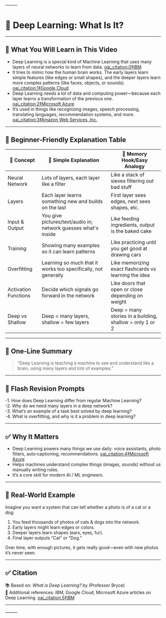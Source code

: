 ⸻

# 📘 Deep Learning: What Is It?

---

## 📌 What You Will Learn in This Video

- Deep Learning is a special kind of Machine Learning that uses many layers of neural networks to learn from data.  [oai_citation:0‡IBM](https://www.ibm.com/think/topics/deep-learning?utm_source=chatgpt.com)  
- It tries to mimic how the human brain works. The early layers learn simple features (like edges or small shapes), and the deeper layers learn more complex patterns (like faces, objects, or sounds).  [oai_citation:1‡Google Cloud](https://cloud.google.com/discover/what-is-deep-learning?utm_source=chatgpt.com)  
- Deep Learning needs a lot of data and computing power—because each layer learns a transformation of the previous one.  [oai_citation:2‡Microsoft Azure](https://azure.microsoft.com/en-us/resources/cloud-computing-dictionary/what-is-deep-learning?utm_source=chatgpt.com)  
- It’s used in things like recognizing images, speech processing, translating languages, recommendation systems, and more.  [oai_citation:3‡Amazon Web Services, Inc.](https://aws.amazon.com/what-is/deep-learning/?utm_source=chatgpt.com)  

---

## 🧒 Beginner‑Friendly Explanation Table

| 📌 Concept              | 👶 Simple Explanation                                      | 🧠 Memory Hook/Easy Analogy                         |
|--------------------------|------------------------------------------------------------|------------------------------------------------------|
| Neural Network           | Lots of layers, each layer like a filter                  | Like a stack of sieves filtering out bad stuff      |
| Layers                   | Each layer learns something new and builds on the last      | First layer sees edges, next sees shapes, etc.      |
| Input & Output           | You give pictures/text/audio in; network guesses what's inside | Like feeding ingredients, output is the baked cake |
| Training                 | Showing many examples so it can learn patterns             | Like practicing until you get good at drawing cars  |
| Overfitting              | Learning so much that it works too specifically, not generally | Like memorizing exact flashcards vs learning the idea |
| Activation Functions     | Decide which signals go forward in the network             | Like doors that open or close depending on weight   |
| Deep vs Shallow          | Deep = many layers, shallow = few layers                   | Deep = many stories in a building, shallow = only 1 or 2 |

---

## 💬 One‑Line Summary

> “Deep Learning is teaching a machine to see and understand like a brain, using many layers and lots of examples.”

---

## 🔁 Flash Revision Prompts

-1. How does Deep Learning differ from regular Machine Learning?  
-2. Why do we need many layers in a deep network?  
-3. What’s an example of a task best solved by deep learning?  
-4. What is overfitting, and why is it a problem in deep learning?

---

## ✅ Why It Matters

- Deep Learning powers many things we use daily: voice assistants, photo filters, auto‑captioning, recommendations.  [oai_citation:4‡Microsoft Azure](https://azure.microsoft.com/en-us/resources/cloud-computing-dictionary/what-is-deep-learning?utm_source=chatgpt.com)  
- Helps machines understand complex things (images, sounds) without us manually writing rules.  
- It’s a core skill for modern AI / ML engineers.

---

## 🔎 Real‑World Example

Imagine you want a system that can tell whether a photo is of a cat or a dog:

1. You feed thousands of photos of cats & dogs into the network.  
2. Early layers might learn edges or colors.  
3. Deeper layers learn shapes (ears, eyes, fur).  
4. Final layer outputs “Cat” or “Dog.”  

Over time, with enough pictures, it gets really good—even with new photos it’s never seen.

---

## ✅ Citation

📚 Based on: *What is Deep Learning?* by (Professor Bryce)  
🧠 Additional references: IBM, Google Cloud, Microsoft Azure articles on Deep Learning.  [oai_citation:5‡IBM](https://www.ibm.com/think/topics/deep-learning?utm_source=chatgpt.com)  

---


⸻
